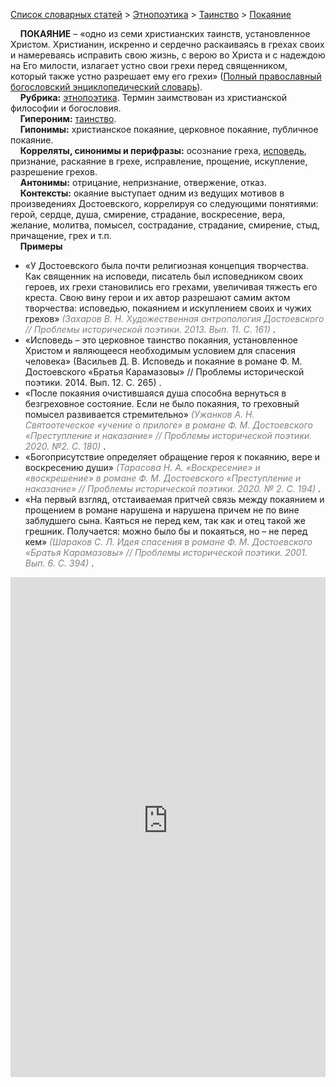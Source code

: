 <style>
st { color: Gray;
  font-style: italic;}
</style>

[Список словарных статей](https://thesaurus-dostoevsky.github.io/Thesaurus/) > [Этнопоэтика](ethnopoe.md) > [Таинство](таинство.md) > [Покаяние](покаяние.md) 

&nbsp;&nbsp;&nbsp;&nbsp;**ПОКАЯНИЕ** – «одно из семи христианских таинств, установленное Христом. Христианин, искренно и сердечно раскаиваясь в грехах своих и намереваясь исправить свою жизнь, с верою во Христа и с надеждою на Его милости, излагает устно свои грехи перед священником, который также устно разрешает ему его грехи» ([Полный православный богословский энциклопедический словарь](https://azbyka.ru/)).  
&nbsp;&nbsp;&nbsp;&nbsp;**Рубрика:** [этнопоэтика](ethnopoe.md). Термин заимствован из христианской философии и богословия.  
&nbsp;&nbsp;&nbsp;&nbsp;**Гипероним:** [таинство](таинство.md).  
&nbsp;&nbsp;&nbsp;&nbsp;**Гипонимы:** христианское покаяние, церковное покаяние, публичное покаяние.  
&nbsp;&nbsp;&nbsp;&nbsp;**Корреляты, синонимы и перифразы:** осознание греха, [исповедь](исповедь.md), признание, раскаяние в грехе, исправление, прощение, искупление, разрешение грехов.  
&nbsp;&nbsp;&nbsp;&nbsp;**Антонимы:** отрицание, непризнание, отвержение, отказ.  
&nbsp;&nbsp;&nbsp;&nbsp;**Контексты:** окаяние выступает одним из ведущих мотивов в произведениях Достоевского, коррелируя  со следующими понятиями: герой, сердце, душа, смирение, страдание, воскресение, вера, желание, молитва, помысел, сострадание, страдание, смирение, стыд, причащение, грех и т.п.  <br>
&nbsp;&nbsp;&nbsp;&nbsp;**Примеры**  
* «У Достоевского была почти религиозная концепция творчества. Как священник на  исповеди, писатель был исповедником своих героев, их грехи становились его грехами, увеличивая тяжесть его креста. Свою вину герои и их автор разрешают самим актом творчества: исповедью, покаянием и искуплением своих и чужих грехов»  <st>(Захаров В. Н. Художественная антропология Достоевского // Проблемы исторической поэтики. 2013. Вып. 11. С. 161) </st>.
* «Исповедь – это церковное таинство покаяния, установленное Христом и являющееся необходимым условием для спасения человека» (Васильев Д. В. Исповедь и покаяние в романе Ф. М.  Достоевского «Братья Карамазовы» // Проблемы исторической поэтики. 2014. Вып. 12. С. 265) </st>.
* «После покаяния очистившаяся душа способна вернуться в безгреховное состояние. Если не было покаяния, то греховный помысел развивается стремительно»  <st>(Ужанков А. Н. Святоотеческое «учение о прилоге» в романе Ф. М. Достоевского «Преступление и наказание» // Проблемы исторической поэтики. 2020. №2. С. 180) </st>.
* «Богоприсутствие определяет обращение героя к покаянию, вере и воскресению души»  <st>(Тарасова Н. А. «Воскресение» и «воскрешение» в романе Ф. М. Достоевского «Преступление и наказание» // Проблемы исторической поэтики. 2020. № 2. С. 194) </st>.
* «На первый взгляд, отстаиваемая притчей связь между покаянием и прощением в романе нарушена и нарушена причем не по вине заблудшего сына. Каяться не перед кем, так как и отец такой же грешник. Получается: можно было бы и покаяться, но – не перед кем»  <st>(Шараков С. Л. Идея спасения в романе Ф. М. Достоевского «Братья Карамазовы» // Проблемы исторической поэтики. 2001. Вып. 6. С. 394) </st>.
<iframe src="https://thesaurus-dostoevsky.github.io/nk/покаяние.html" style="border:0px;width:100%;height:800px" allowfullscreen="true" webkitallowfullscreen="true" mozallowfullscreen="true">
